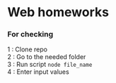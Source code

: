 # Web homeworks

### For checking

1 : Clone repo  
2 : Go to the needed folder  
3 : Run script `node file_name`  
4 : Enter input values

